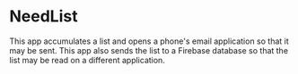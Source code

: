 # NeedList
This app accumulates a list and opens a phone's email application so that it may be sent. 
This app also sends the list to a Firebase database so that the list may be read on a different application.
